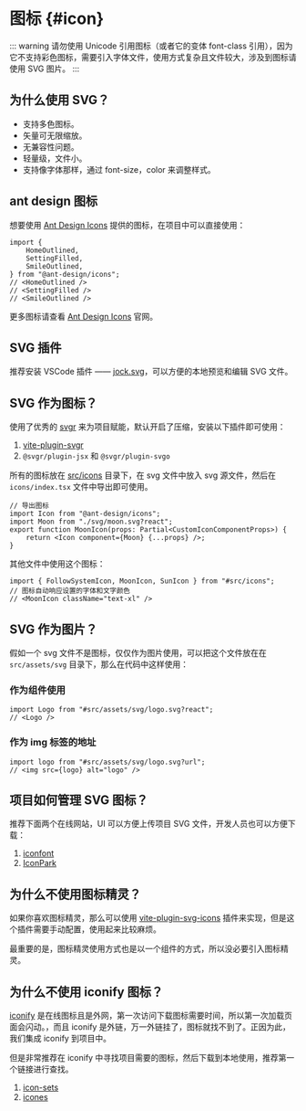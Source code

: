 # 图标 {#icon}

::: warning
请勿使用 Unicode 引用图标（或者它的变体 font-class 引用），因为它不支持彩色图标，需要引入字体文件，使用方式复杂且文件较大，涉及到图标请使用 SVG 图片。
:::

## 为什么使用 SVG？

- 支持多色图标。
- 矢量可无限缩放。
- 无兼容性问题。
- 轻量级，文件小。
- 支持像字体那样，通过 font-size，color 来调整样式。

## ant design 图标

想要使用 [Ant Design Icons](https://github.com/ant-design/ant-design-icons) 提供的图标，在项目中可以直接使用：

```tsx
import {
	HomeOutlined,
	SettingFilled,
	SmileOutlined,
} from "@ant-design/icons";
// <HomeOutlined />
// <SettingFilled />
// <SmileOutlined />
```

更多图标请查看 [Ant Design Icons](https://ant.design/components/icon-cn) 官网。

## SVG 插件

推荐安装 VSCode 插件 —— [jock.svg](https://marketplace.visualstudio.com/items?itemName=jock.svg)，可以方便的本地预览和编辑 SVG 文件。

## SVG 作为图标？

使用了优秀的 [svgr](https://react-svgr.com/docs/getting-started) 来为项目赋能，默认开启了压缩，安装以下插件即可使用：

1. [vite-plugin-svgr](https://github.com/pd4d10/vite-plugin-svgr)
2. `@svgr/plugin-jsx` 和 `@svgr/plugin-svgo`

所有的图标放在 [src/icons](https://github.com/condorheroblog/react-antd-admin/tree/main/src/icons) 目录下，在 svg 文件中放入 svg 源文件，然后在 `icons/index.tsx` 文件中导出即可使用。

```tsx
// 导出图标
import Icon from "@ant-design/icons";
import Moon from "./svg/moon.svg?react";
export function MoonIcon(props: Partial<CustomIconComponentProps>) {
	return <Icon component={Moon} {...props} />;
}
```

其他文件中使用这个图标：

```tsx
import { FollowSystemIcon, MoonIcon, SunIcon } from "#src/icons";
// 图标自动响应设置的字体和文字颜色
// <MoonIcon className="text-xl" />
```

## SVG 作为图片？

假如一个 svg 文件不是图标，仅仅作为图片使用，可以把这个文件放在在 `src/assets/svg` 目录下，那么在代码中这样使用：

### 作为组件使用

```tsx
import Logo from "#src/assets/svg/logo.svg?react";
// <Logo />
```

### 作为 img 标签的地址

```tsx
import logo from "#src/assets/svg/logo.svg?url";
// <img src={logo} alt="logo" />
```

## 项目如何管理 SVG 图标？

推荐下面两个在线网站，UI 可以方便上传项目 SVG 文件，开发人员也可以方便下载：

1. [iconfont](https://www.iconfont.cn/help/detail?spm=a313x.help_detail.i1.dfd524534.44ac3a81lKu1J6&helptype=about)
2. [IconPark](https://bytedance.larkoffice.com/wiki/wikcnrOVHCJQ4V3a7mDvmLjrePf)

## 为什么不使用图标精灵？

如果你喜欢图标精灵，那么可以使用 [vite-plugin-svg-icons](https://github.com/vbenjs/vite-plugin-svg-icons) 插件来实现，但是这个插件需要手动配置，使用起来比较麻烦。

最重要的是，图标精灵使用方式也是以一个组件的方式，所以没必要引入图标精灵。

## 为什么不使用 iconify 图标？

[iconify](https://iconify.design/) 是在线图标且是外网，第一次访问下载图标需要时间，所以第一次加载页面会闪动。，而且 iconify 是外链，万一外链挂了，图标就找不到了。正因为此，我们集成 iconify 到项目中。

但是非常推荐在 iconify 中寻找项目需要的图标，然后下载到本地使用，推荐第一个链接进行查找。

1. [icon-sets](https://icon-sets.iconify.design/)
2. [icones](https://icones.js.org/)
